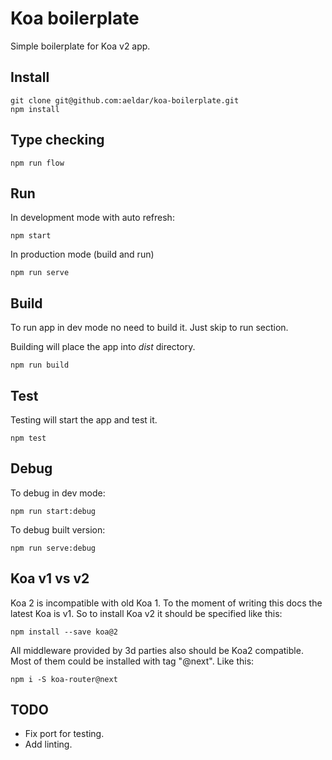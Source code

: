 Koa boilerplate
===============

Simple boilerplate for Koa v2 app.

Install
-------

```
git clone git@github.com:aeldar/koa-boilerplate.git
npm install
```

Type checking
-------------

```
npm run flow
```

Run
---

In development mode with auto refresh:

```
npm start
```

In production mode (build and run)

```
npm run serve
```

Build
-----

To run app in dev mode no need to build it. Just skip to run section.

Building will place the app into _dist_ directory.

```
npm run build
```

Test
----
Testing will start the app and test it.

```
npm test
```

Debug
-----

To debug in dev mode:
```
npm run start:debug
```

To debug built version:
```
npm run serve:debug
```

Koa v1 vs v2
------------

Koa 2 is incompatible with old Koa 1. To the moment of writing this docs the latest
Koa is v1. So to install Koa v2 it should be specified like this:

```
npm install --save koa@2
```

All middleware provided by 3d parties also should be Koa2 compatible. Most of them
could be installed with tag "@next". Like this:

```
npm i -S koa-router@next
```

TODO
----

- Fix port for testing.
- Add linting.
